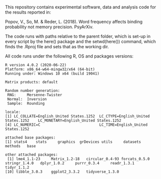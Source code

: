 This repository contains experimental software, data and analysis code for the results reported in:

Popov, V., So, M. & Reder, L. (2018). Word frequency affects binding probability not memory precision. PsyArXiv.

The code runs with paths relative to the parent folder, which is set-up in every script by the here() package and the setwd(here()) command, which finds the .Rproj file and sets that as the working dir.

All code runs under the following R, OS and packages versions:

```
R version 4.0.2 (2020-06-22)
Platform: x86_64-w64-mingw32/x64 (64-bit)
Running under: Windows 10 x64 (build 19041)

Matrix products: default

Random number generation:
 RNG:     Mersenne-Twister 
 Normal:  Inversion 
 Sample:  Rounding 
 
locale:
[1] LC_COLLATE=English_United States.1252  LC_CTYPE=English_United States.1252    LC_MONETARY=English_United States.1252
[4] LC_NUMERIC=C                           LC_TIME=English_United States.1252    

attached base packages:
[1] stats4    stats     graphics  grDevices utils     datasets  methods   base     

other attached packages:
 [1] lme4_1.1-23     Matrix_1.2-18   circular_0.4-93 forcats_0.5.0   stringr_1.4.0   dplyr_1.0.2     purrr_0.3.4     readr_1.3.1     tidyr_1.1.2    
[10] tibble_3.0.3    ggplot2_3.3.2   tidyverse_1.3.0
```